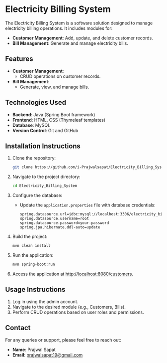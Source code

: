 # Electricity Billing System

The Electricity Billing System is a software solution designed to manage electricity billing operations. It includes modules for:

- **Customer Management**: Add, update, and delete customer records.
- **Bill Management**: Generate and manage electricity bills.

## Features

- **Customer Management**:
  - CRUD operations on customer records.
- **Bill Management**:
  - Generate, view, and manage bills.

## Technologies Used

- **Backend**: Java (Spring Boot framework)
- **Frontend**: HTML, CSS (Thymeleaf templates)
- **Database**: MySQL
- **Version Control**: Git and GitHub

## Installation Instructions

1. Clone the repository:
   ```bash
   git clone https://github.com/i-Prajwalsapat/Electricity_Billing_System.git
   ```

2. Navigate to the project directory:
   ```bash
   cd Electricity_Billing_System
   ```

3. Configure the database:
   - Update the `application.properties` file with database credentials:
     ```properties
     spring.datasource.url=jdbc:mysql://localhost:3306/electricity_billing
     spring.datasource.username=root
     spring.datasource.password=your-password
     spring.jpa.hibernate.ddl-auto=update
     ```

4. Build the project:
   ```bash
   mvn clean install
   ```

5. Run the application:
   ```bash
   mvn spring-boot:run
   ```

6. Access the application at [http://localhost:8080/customers](http://localhost:8080/customers).

## Usage Instructions

1. Log in using the admin account.
2. Navigate to the desired module (e.g., Customers, Bills).
3. Perform CRUD operations based on user roles and permissions.

## Contact

For any queries or support, please feel free to reach out:

- **Name**: Prajwal Sapat
- **Email**: prajwalsapat19@gmail.com

